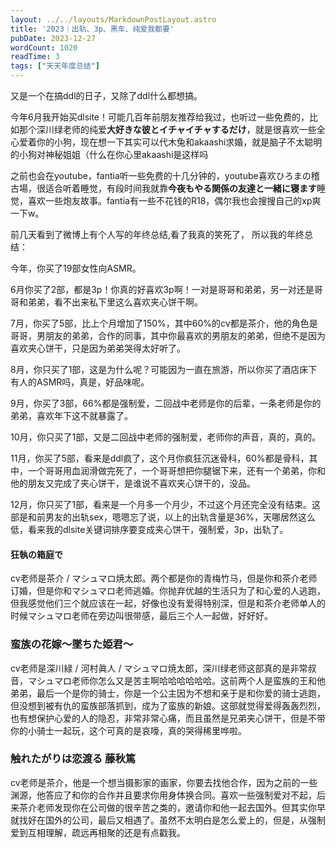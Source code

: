 ```yaml
---
layout: ../../layouts/MarkdownPostLayout.astro
title: '2023｜出轨、3p、黑车、纯爱我都要'
pubDate: 2023-12-27
wordCount: 1020
readTime: 3
tags: ["天天年度总结"]
---
```

又是一个在搞ddl的日子，又除了ddl什么都想搞。

<!--more-->

今年6月我开始买dlsite！可能几百年前朋友推荐给我过，也听过一些免费的，比如那个深川绿老师的纯爱**大好きな彼とイチャイチャするだけ**，就是很喜欢一些全心爱着你的小狗，现在想一下其实可以代木兔和akaashi求婚，就是脑子不太聪明的小狗对神秘姐姐（什么在你心里akaashi是这样吗

之前也会在youtube，fantia听一些免费的十几分钟的，youtube喜欢ひろまの稽古場，很适合听着睡觉，有段时间我就靠**今夜もやる関係の友達と一緒に寝ます**睡觉，喜欢一些炮友故事。fantia有一些不花钱的R18，偶尔我也会搜搜自己的xp爽一下w。

前几天看到了微博上有个人写的年终总结,看了我真的笑死了， 所以我的年终总结：

今年，你买了19部女性向ASMR。

6月你买了2部，都是3p！你真的好喜欢3p啊！一对是哥哥和弟弟，另一对还是哥哥和弟弟，看不出来私下里这么喜欢夹心饼干啊。

7月，你买了5部，比上个月增加了150%，其中60%的cv都是茶介，他的角色是哥哥，男朋友的弟弟，合作的同事，其中你最喜欢的男朋友的弟弟，但绝不是因为喜欢夹心饼干，只是因为弟弟哭得太好听了。

8月，你只买了1部，这是为什么呢？可能因为一直在旅游，所以你买了酒店床下有人的ASMR吗，真是，好品味呢。

9月，你买了3部，66%都是强制爱，二回战中老师是你的后辈，一条老师是你的弟弟，喜欢年下这不就暴露了。

10月，你只买了1部，又是二回战中老师的强制爱，老师你的声音，真的，真的。

11月，你买了5部，看来是ddl疯了，这个月你疯狂沉迷骨科，60%都是骨科，其中，一个哥哥用血润滑做完死了，一个哥哥想把你腿锯下来，还有一个弟弟，你和他的朋友又完成了夹心饼干，是谁说不喜欢夹心饼干的，没品。

12月，你只买了1部，看来是一个月多一个月少，不过这个月还完全没有结束。这部是和前男友的出轨sex，嗯嗯忘了说，以上的出轨含量是36%，天哪居然这么低，看来我的dlsite关键词排序要变成夹心饼干，强制爱，3p，出轨了。

#### 狂執の箱庭で

cv老师是茶介 / マシュマロ焼太郎。两个都是你的青梅竹马，但是你和茶介老师订婚，但是你和マシュマロ老师逃婚。你抛弃优越的生活只为了和心爱的人逃跑，但我感觉他们三个就应该在一起，好像也没有爱得特别深，但是和茶介老师单人的时候マシュマロ老师在旁边叫很带感，最后三个人一起做，好好好。

### 蛮族の花嫁～墜ちた姫君～

cv老师是深川緑 / 河村眞人 / マシュマロ焼太郎，深川绿老师这部真的是非常叔音，マシュマロ老师你怎么又是苦主啊哈哈哈哈哈哈。这前两个人是蛮族的王和他弟弟，最后一个是你的骑士，你是一个公主因为不想和亲于是和你爱的骑士逃跑，但没想到被有仇的蛮族部落抓到，成为了蛮族的新娘。这部就觉得爱得轰轰烈烈，也有想保护心爱的人的隐忍，非常非常心痛，而且虽然是兄弟夹心饼干，但是不带你的小骑士一起玩，这个可真的是哀嚎，真的哭得稀里哗啦。

### 触れたがりは恋渡る 藤秋篤 

cv老师是茶介，他是一个想当摄影家的画家，你要去找他合作，因为之前的一些渊源，他答应了和你的合作并且要求你用身体换合同。喜欢一些强制爱对不起，后来茶介老师发现你在公司做的很辛苦之类的，邀请你和他一起去国外。但其实你早就找好在国外的公司，最后又相遇了。虽然不太明白是怎么爱上的，但是，从强制爱到互相理解，疏远再相聚的还是有点戳我。

